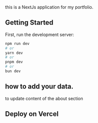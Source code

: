 this is a NextJs application for my portfolio.

## Getting Started

First, run the development server:

```bash
npm run dev
# or
yarn dev
# or
pnpm dev
# or
bun dev
```

## how to add your data.

to update content of the about section

## Deploy on Vercel
